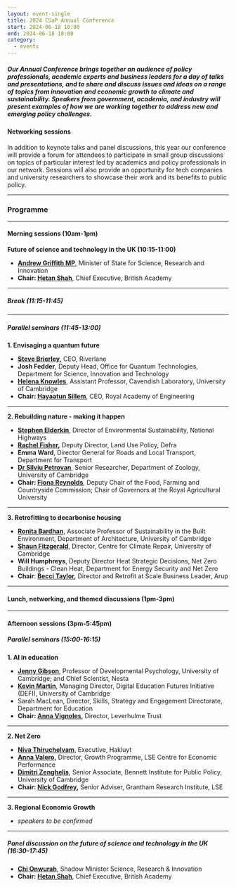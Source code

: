 ```yaml
---
layout: event-single
title: 2024 CSaP Annual Conference
start: 2024-06-18 10:00
end: 2024-06-18 18:00
category:
  - events
---
```



##### Our Annual Conference brings together an audience of policy professionals, academic experts and business leaders for a day of talks and presentations, and to share and discuss issues and ideas on a range of topics from innovation and economic growth to climate and sustainability. Speakers from government, academia, and industry will present examples of how we are working together to address new and emerging policy challenges.

#### Networking sessions

In addition to keynote talks and panel discussions, this year our conference will provide a forum for attendees to participate in small group discussions on topics of particular interest led by academics and policy professionals in our network. Sessions will also provide an opportunity for tech companies and university researchers to showcase their work and its benefits to public policy.

- - -

### Programme

- - -

#### Morning sessions (10am-1pm)

**Future of science and technology in the UK (10:15-11:00)**

* **[Andrew Griffith MP](https://www.csap.cam.ac.uk/network/andrew-griffith/)**, Minister of State for Science, Research and Innovation
* **Chair: [Hetan Shah](https://www.csap.cam.ac.uk/network/hetan-shah/)**, Chief Executive, British Academy

- - -

##### Break (11:15-11:45)

- - -

##### Parallel seminars (11:45-13:00)

**1. Envisaging a quantum future**

* **[Steve Brierley](https://www.csap.cam.ac.uk/network/steve-brierley/),** CEO, Riverlane
* **Josh Fedder**, Deputy Head, Office for Quantum Technologies, Department for Science, Innovation and Technology
* **[Helena Knowles](https://www.csap.cam.ac.uk/network/helena-knowles/)**, Assistant Professor, Cavendish Laboratory, University of Cambridge
* **Chair: [Hayaatun Sillem](https://www.csap.cam.ac.uk/network/hayaatun-sillem/)**, CEO, Royal Academy of Engineering

- - -

**2. Rebuilding nature - making it happen**

* **[Stephen Elderkin](https://www.csap.cam.ac.uk/network/stephen-elderkin/)**, Director of Environmental Sustainability, National Highways
* **[Rachel Fisher](https://www.csap.cam.ac.uk/network/rachel-fisher/),** Deputy Director, Land Use Policy, Defra
* **Emma Ward**, Director General for Roads and Local Transport, Department for Transport
* **[Dr Silviu Petrovan](https://www.csap.cam.ac.uk/network/silviu-petrovan/)**, Senior Researcher, Department of Zoology, University of Cambridge
* **Chair: [Fiona Reynolds](https://www.csap.cam.ac.uk/network/dame-fiona-reynolds/)**, Deputy Chair of the Food, Farming and Countryside Commission; Chair of Governors at the Royal Agricultural University

- - -

**3. Retrofitting to decarbonise housing**

* **[Ronita Bardhan](https://www.csap.cam.ac.uk/network/ronita-bardhan/)**, Associate Professor of Sustainability in the Built Environment, Department of Architecture, University of Cambridge
* **[Shaun Fitzgerald](https://www.csap.cam.ac.uk/network/shaun-fitzgerald/)**, Director, Centre for Climate Repair, University of Cambridge
* **Will Humphreys**, Deputy Director Heat Strategic Decisions, Net Zero Buildings - Clean Heat, Department for Energy Security and Net Zero
* **Chair**: **[Becci Taylor](https://www.csap.cam.ac.uk/network/becci-taylor),** Director and Retrofit at Scale Business Leader, Arup

- - -

#### Lunch, networking, and themed discussions (1pm-3pm)

- - -

#### Afternoon sessions (3pm-5:45pm)

##### Parallel seminars (15:00-16:15)

**1. AI in education**

* **[Jenny Gibson](https://www.csap.cam.ac.uk/network/jenny-gibson/)**, Professor of Developmental Psychology, University of Cambridge; and Chief Scientist, Nesta
* **[Kevin Martin](https://www.csap.cam.ac.uk/network/kevin-martin/)**, Managing Director, Digital Education Futures Initiative (DEFI), University of Cambridge
* Sarah MacLean, Director, Skills, Strategy and Engagement Directorate, Department for Education
* **Chair: [Anna Vignoles](https://www.csap.cam.ac.uk/network/anna-vignoles/)**, Director, Leverhulme Trust

- - -

**2. Net Zero**

* **[Niva Thiruchelvam](https://www.csap.cam.ac.uk/network/niva-thiruchelvam/)**, Executive, Hakluyt
* **[Anna Valero](https://www.csap.cam.ac.uk/network/anna-valero/),** Director, Growth Programme, LSE Centre for Economic Performance
* **[Dimitri Zenghelis](https://www.csap.cam.ac.uk/network/dimitri-zenghelis/)**, Senior Associate, Bennett Institute for Public Policy, University of Cambridge
* **Chair: [Nick Godfrey](https://www.csap.cam.ac.uk/network/nick-godfrey/),** Senior Adviser, Grantham Research Institute, LSE

- - -

**3. Regional Economic Growth**

* *speakers to be confirmed*

- - -

##### Panel discussion on the future of science and technology in the UK (16:30-17:45)

* **[Chi Onwurah](https://www.csap.cam.ac.uk/network/chi-onwurah/)**, Shadow Minister Science, Research & Innovation
* **Chair: [Hetan Shah](https://www.csap.cam.ac.uk/network/hetan-shah/)**, Chief Executive, British Academy